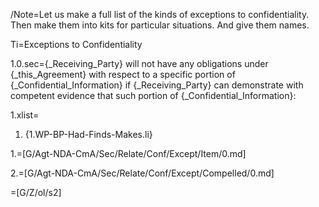 /Note=Let us make a full list of the kinds of exceptions to confidentiality.  Then make them into kits for particular situations.  And give them names.  

Ti=Exceptions to Confidentiality

1.0.sec={_Receiving_Party} will not have any obligations under {_this_Agreement} with respect to a specific portion of {_Confidential_Information} if {_Receiving_Party} can demonstrate with competent evidence that such portion of {_Confidential_Information}:

1.xlist=<ol class="secs-or"><li>{1.WP-BP-Had-Finds-Makes.li}</ol>

1.=[G/Agt-NDA-CmA/Sec/Relate/Conf/Except/Item/0.md]

2.=[G/Agt-NDA-CmA/Sec/Relate/Conf/Except/Compelled/0.md]

=[G/Z/ol/s2]